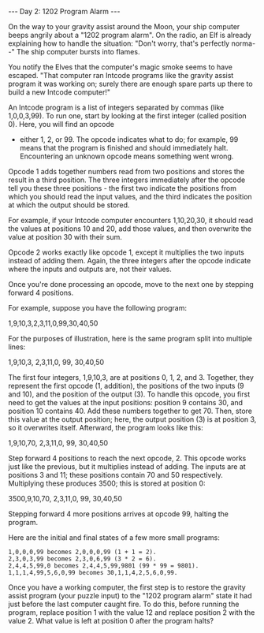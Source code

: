 --- Day 2: 1202 Program Alarm ---

On the way to your gravity assist around the Moon, your ship computer beeps angrily about a 
"1202 program alarm". On the radio, an Elf is already explaining how to handle the situation: 
"Don't worry, that's perfectly norma--" The ship computer bursts into flames.

You notify the Elves that the computer's magic smoke seems to have escaped. 
"That computer ran Intcode programs like the gravity assist program it was working on; 
surely there are enough spare parts up there to build a new Intcode computer!"

An Intcode program is a list of integers separated by commas (like 1,0,0,3,99). To run one, start 
by looking at the first integer (called position 0). Here, you will find an opcode 
- either 1, 2, or 99. The opcode indicates what to do; for example, 99 means that the program is 
finished and should immediately halt. Encountering an unknown opcode means something went wrong.

Opcode 1 adds together numbers read from two positions and stores the result in a third position. 
The three integers immediately after the opcode tell you these three positions - the first two 
indicate the positions from which you should read the input values, and the third indicates the 
position at which the output should be stored.

For example, if your Intcode computer encounters 1,10,20,30, it should read the values at 
positions 10 and 20, add those values, and then overwrite the value at position 30 with their sum.

Opcode 2 works exactly like opcode 1, except it multiplies the two inputs instead of adding them. 
Again, the three integers after the opcode indicate where the inputs and outputs are, 
not their values.

Once you're done processing an opcode, move to the next one by stepping forward 4 positions.

For example, suppose you have the following program:

1,9,10,3,2,3,11,0,99,30,40,50

For the purposes of illustration, here is the same program split into multiple lines:

1,9,10,3,
2,3,11,0,
99,
30,40,50

The first four integers, 1,9,10,3, are at positions 0, 1, 2, and 3. Together, they represent the 
first opcode (1, addition), the positions of the two inputs (9 and 10), and the position of 
the output (3). To handle this opcode, you first need to get the values at the input positions: 
position 9 contains 30, and position 10 contains 40. Add these numbers together to get 70. Then, 
store this value at the output position; here, the output position (3) is at position 3, so it 
overwrites itself. Afterward, the program looks like this:

1,9,10,70,
2,3,11,0,
99,
30,40,50

Step forward 4 positions to reach the next opcode, 2. This opcode works just like the previous, 
but it multiplies instead of adding. The inputs are at positions 3 and 11; these positions contain 
70 and 50 respectively. Multiplying these produces 3500; this is stored at position 0:

3500,9,10,70,
2,3,11,0,
99,
30,40,50

Stepping forward 4 more positions arrives at opcode 99, halting the program.

Here are the initial and final states of a few more small programs:

    1,0,0,0,99 becomes 2,0,0,0,99 (1 + 1 = 2).
    2,3,0,3,99 becomes 2,3,0,6,99 (3 * 2 = 6).
    2,4,4,5,99,0 becomes 2,4,4,5,99,9801 (99 * 99 = 9801).
    1,1,1,4,99,5,6,0,99 becomes 30,1,1,4,2,5,6,0,99.

Once you have a working computer, the first step is to restore the gravity assist program 
(your puzzle input) to the "1202 program alarm" state it had just before the last computer caught 
fire. To do this, before running the program, replace position 1 with the value 12 and replace 
position 2 with the value 2. What value is left at position 0 after the program halts?

